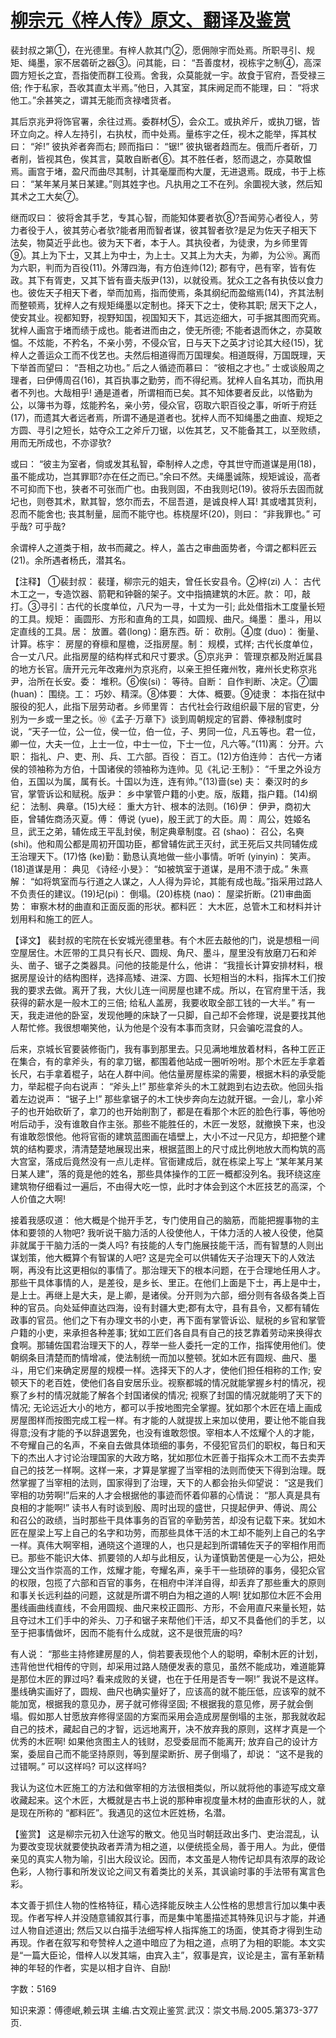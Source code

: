 # [柳宗元《梓人传》原文、翻译及鉴赏](https://www.vrrw.net/wx/14123.html)

裴封叔之第①，在光德里。有梓人款其门②，愿佣隙宇而处焉。所职寻引、规矩、绳墨，家不居砻斫之器③。问其能，曰： “吾善度材，视栋宇之制④，高深圆方短长之宜，吾指使而群工役焉。舍我，众莫能就一宇。故食于官府，吾受禄三倍; 作于私家，吾收其直太半焉。”他日，入其室，其床阙足而不能理，曰： “将求他工。”余甚笑之，谓其无能而贪禄嗜货者。

其后京兆尹将饰官署，余往过焉。委群材⑤，会众工。或执斧斤，或执刀锯，皆环立向之。梓人左持引，右执杖，而中处焉。量栋宇之任，视木之能举，挥其杖曰： “斧!” 彼执斧者奔而右; 顾而指曰： “锯!” 彼执锯者趋而左。俄而斤者斫，刀者削，皆视其色，俟其言，莫敢自断者⑥。其不胜任者，怒而退之，亦莫敢愠焉。画宫于堵，盈尺而曲尽其制，计其毫厘而构大厦，无进退焉。既成，书于上栋曰： “某年某月某日某建。”则其姓字也。凡执用之工不在列。余圜视大骇，然后知其术之工大矣⑦。

继而叹曰： 彼将舍其手艺，专其心智，而能知体要者欤⑧?吾闻劳心者役人，劳力者役于人，彼其劳心者欤?能者用而智者谋，彼其智者欤?是足为佐天子相天下法矣，物莫近乎此也。彼为天下者，本于人。其执役者，为徒隶，为乡师里胥⑨。其上为下士，又其上为中士，为上士。又其上为大夫，为卿，为公⑩。离而为六职，判而为百役(11)。外薄四海，有方伯连帅(12); 郡有守，邑有宰，皆有佐政。其下有胥吏，又其下皆有啬夫版尹(13)，以就役焉。犹众工之各有执伎以食力也。彼佐天子相天下者，举而加焉，指而使焉，条其纲纪而盈缩焉(14)，齐其法制而整顿焉，犹梓人之有规矩绳墨以定制也。择天下之士，使称其职; 居天下之人，使安其业。视都知野，视野知国，视国知天下，其远迩细大，可手据其图而究焉。犹梓人画宫于堵而绩于成也。能者进而由之，使无所德; 不能者退而休之，亦莫敢愠。不炫能，不矜名，不亲小劳，不侵众官，日与天下之英才讨论其大经(15)，犹梓人之善运众工而不伐艺也。夫然后相道得而万国理矣。相道既得，万国既理，天下举首而望曰： “吾相之功也。” 后之人循迹而慕曰： “彼相之才也。” 士或谈殷周之理者，曰伊傅周召(16)，其百执事之勤劳，而不得纪焉。犹梓人自名其功，而执用者不列也。大哉相乎! 通是道者，所谓相而已矣。其不知体要者反此，以恪勤为公，以簿书为尊，炫能矜名，亲小劳，侵众官，窃取六职百役之事，听听于府廷(17)，而遗其大者远者焉，所谓不通是道者也。犹梓人而不知绳墨之曲直、规矩之方圆、寻引之短长，姑夺众工之斧斤刀锯，以佐其艺，又不能备其工，以至败绩，用而无所成也，不亦谬欤?

或曰： “彼主为室者，倘或发其私智，牵制梓人之虑，夺其世守而道谋是用(18)，虽不能成功，岂其罪耶?亦在任之而已。”余曰不然。夫绳墨诚陈，规矩诚设，高者不可抑而下也，狭者不可张而广也。由我则固，不由我则圮(19)。彼将乐去固而就圮也，则卷其术，默其智，悠尔而去，不屈吾道，是诚良梓人耳! 其或嗜其货利，忍而不能舍也; 丧其制量，屈而不能守也。栋桡屋坏(20)，则曰： “非我罪也。” 可乎哉? 可乎哉?

余谓梓人之道类于相，故书而藏之。梓人，盖古之审曲面势者，今谓之都料匠云(21)。余所遇者杨氏，潜其名。



【注释】 ①裴封叔： 裴瑾，柳宗元的姐夫，曾任长安县令。②梓(zi) 人： 古代木工之一，专造饮器、箭靶和钟磬的架子。文中指搞建筑的木匠。款： 叩，敲打。③寻引：古代的长度单位，八尺为一寻，十丈为一引; 此处借指木工度量长短的工具。规矩： 画圆形、方形和直角的工具，如圆规、曲尺。绳墨： 墨斗，用以定直线的工具。居： 放置。砻(long)：磨东西。斫： 砍削。④度 (duo)： 衡量、计算。栋宇： 房屋的脊檩和屋檐，泛指房屋。制： 规模，式样; 古代长度单位，合一丈八尺。此指房屋的结构样式和尺寸要求。⑤京兆尹： 管理京都及附近属县的地方长官。唐开元元年改雍州为京兆府，以亲王担任雍州牧，雍州长史称京兆尹，治所在长安。委： 堆积。⑥俟(si)： 等待。自断： 自作判断、决定。⑦圜 (huan)： 围绕。工： 巧妙、精深。⑧体要： 大体、概要。⑨徒隶： 本指在狱中服役的犯人，此指下层劳动者。乡师里胥： 古代社会行政组织最下层的官吏，分别为一乡或一里之长。⑩《孟子·万章下》谈到周朝规定的官爵、俸禄制度时说，“天子一位，公一位，侯一位，伯一位，子、男同一位，凡五等也。君一位，卿一位，大夫一位，上士一位，中士一位，下士一位，凡六等。”(11)离： 分开。六职： 指礼、户、吏、刑、兵、工六部。百役： 百工。(12)方伯连帅： 古代一方诸侯的领袖称为方伯，十国诸侯的领袖称为连帅。见《礼记·王制》： “千里之外设方伯，五国以为属，属有长。十国以为连，连有帅。”(13)啬(se) 夫： 秦汉时的乡官，掌管诉讼和赋税。版尹： 乡中掌管户籍的小吏。版，版籍，指户籍。(14)纲纪： 法制、典章。(15)大经： 重大方针、根本的法则。(16)伊： 伊尹，商初大臣，曾辅佐商汤灭夏。傅： 傅说 (yue)，殷王武丁的大臣。周： 周公，姓姬名旦，武王之弟，辅佐成王平乱封侯，制定典章制度。召 (shao)： 召公，名奭 (shi)。他和周公都是周初开国功臣，都曾辅佐武王灭纣，武王死后又共同辅佐成王治理天下。(17)恪 (ke)勤：勤恳认真地做一些小事情。听听 (yinyin)： 笑声。(18)道谋是用： 典见 《诗经·小旻》： “如被筑室于道谋，是用不溃于成。” 朱熹解： “如将筑室而与行道之人谋之，人人得为异论，其能有成也哉。”指采用过路人不负责任的建议。(19)圮(pi)： 倒塌。(20)栋桡 (nao)： 屋梁折断。(21)审曲面势： 审察木材的曲直和正面反面的形状。都料匠： 大木匠，总管木工和材料并计划用料和施工的匠人。

【译文】 裴封叔的宅院在长安城光德里巷。有个木匠去敲他的门，说是想租一间空屋居住。木匠带的工具只有长尺、圆规、角尺、墨斗，屋里没有放磨刀石和斧头、凿子、锯子之类器具。问他的技能是什么，他讲： “我擅长计算安排材料，根据房屋设计的结构图样，选择高矮、进深、方圆、长短相当的木料，指挥木工们按我的要求去做。离开了我，大伙儿连一间房屋也建不成。所以，在官府里干活，我获得的薪水是一般木工的三倍; 给私人盖房，我要收取全部工钱的一大半。” 有一天，我走进他的卧室，发现他睡的床缺了一只脚，自己却不会修理，说是要找其他人帮忙修。我很想嘲笑他，认为他是个没有本事而贪财，只会骗吃混食的人。

后来，京城长官要装修衙门，我有事到那里去。只见满地堆放着材料，各种工匠正在集合，有的拿斧头，有的拿刀锯，都围着他站成一圈听吩咐。那个木匠左手拿着长尺，右手拿着棍子，站在人群中间。他估量房屋栋梁的需要，根据木料的承受能力，举起棍子向右说声： “斧头上!” 那些拿斧头的木工就跑到右边去砍。他回头指着左边说声： “锯子上!” 那些拿锯子的木工快步奔向左边就开锯。一会儿，拿小斧子的也开始砍斫了，拿刀的也开始削割了，都是在看那个木匠的脸色行事，等他吩咐后动手，没有谁敢自作主张。那些不能胜任的，木匠一发怒，就撤换下来，也没有谁敢怨恨他。他将官衙的建筑蓝图画在墙壁上，大小不过一尺见方，却把整个建筑的结构要求，清清楚楚地展现出来，根据蓝图上的尺寸成比例地放大而构筑的高大宫室，落成后竟然没有一点儿走样。官衙建成后，就在栋梁上写上 “某年某月某日某人建”，落的竟是他的姓名，那些具体操作的工匠一概都没列名。我环绕这座建筑物仔细看过一遍后，不由得大吃一惊，此时才体会到这个木匠技艺的高深，个人价值之大啊!

接着我感叹道： 他大概是个抛开手艺，专门使用自己的脑筋，而能把握事物的主体和要领的人物吧? 我听说干脑力活的人役使他人，干体力活的人被人役使，他莫非就属于干脑力活的一类人吗? 有技能的人专门施展技能干活，而有智慧的人则出谋划策，他大概算个有智谋的人吧? 这是完全可以供辅佐天子治理天下的人效法啊，再没有比这更相似的事情了。那治理天下的根本问题，在于合理地任用人才。那些干具体事情的人，是差役，是乡长、里正。在他们上面是下士，再上是中士，是上士。再继上是大夫，是上卿，是诸侯。分开则为六部，细分则有各级各类上百种的官员。向处延伸直达四海，设有封疆大吏;郡有太守，县有县令，又都有辅佐政事的官员。他们之下有办理文书的小吏，再下面有掌管诉讼、赋税的乡官和掌管户籍的小吏，来承担各种差事; 犹如工匠们各自具有自己的技艺靠着劳动来换得衣食啊。那辅佐国君治理天下的人，荐举一些人委托一定的工作，指挥使用他们。使朝纲条目清楚而酌情增减，使法制统一而加以整顿。犹如木匠有圆规、曲尺、墨斗，用它们来确定房屋的规模一样。选择天下的人才，使他们担任相称的工作; 安顿天下的老百姓，使他们各自安居乐业。视察都城的情况就能掌握乡村的情况，视察了乡村的情况就能了解各个封国诸侯的情况; 视察了封国的情况就能明了天下的情况; 无论远近大小的地方，都可以手按地图完全掌握。犹如那个木匠在墙上画成房屋图样而按图完成工程一样。有才能的人就提拔上来加以使用，要让他不能自我得意;没有才能的予以辞退罢免，也没有谁敢怨恨。宰相本人不炫耀个人的才能，不夸耀自己的名声，不亲自去做具体琐细的事务，不侵犯官员们的职权，每日和天下的杰出人才讨论治理国家的大政方略，犹如那位木匠善于指挥众木工而不去卖弄自己的技艺一样啊。这样一来，才算是掌握了当宰相的法则而使天下得到治理。既然掌握了当宰相的法则，国家得到了治理，天下的人都会抬头仰望说： “这是我们宰相的功劳啊!”后来的人才会根据他的事迹而怀着仰慕的心情说： “那人真是具有良相的才能啊!” 读书人有时谈到殷、周时出现的盛世，只提起伊尹、傅说、周公和召公的政绩，当时那些干具体事务的百官的辛勤劳苦，却没有记载下来。犹如木匠在屋梁上写上自己的名字和功劳，而那些具体干活的木工却不能列上自己的名字一样。真伟大啊宰相，通晓这个道理的人，也只是起到所谓辅佐天子的宰相作用而已。那些不能识大体、抓要领的人却与此相反，认为谨慎勤苦便是一心为公，把处理公文当作崇高的工作，炫耀才能，夸耀名声，亲手干一些琐碎的事务，侵犯众官的权限，包揽了六部和百官的事务，在相府中洋洋自得，却丢弃了那些重大的原则和事关长远利益的问题，这就是所谓不明白为相之道的人啊! 犹如那位木匠不会用墨线画曲线直线，不会用圆规、曲尺来校正圆形、方形，不会用直尺来量长短，姑且夺过木工们手中的斧头、刀子和锯子来帮他们干活，却又不具备他们的手艺，以至于把事情做坏，因而不能有什么成就，这不是很荒唐的吗?

有人说： “那些主持修建房屋的人，倘若要表现他个人的聪明，牵制木匠的计划，违背他世代相传的守则，却采用过路人随便发表的意见，虽然不能成功，难道能算是那位木匠的罪过吗? 看来成败的关键，也在于任用是否专一啊!” 我说不是这样。墨线确实画好了，圆规、曲尺也确实量好了，应该高的就不能压低，应该窄的就不能加宽，根据我的意见办，房子就可修得坚固; 不根据我的意见修，房子就会倒塌。假如那人甘愿放弃修得坚固的方案而采用会造成房屋倒塌的主张，那我就收起自己的技术，藏起自己的才智，远远地离开，决不放弃我的原则，这样才真是一个优秀的木匠啊! 如果他贪图主人的钱财，忍受委屈而不能离开; 放弃自己的设计方案，委屈自己而不能坚持原则，等到屋梁断折、房子倒塌了，却说： “这不是我的过错啊。” 可以这样吗? 可以这样吗?

我认为这位木匠施工的方法和做宰相的方法很相类似，所以就将他的事迹写成文章收藏起来。这个木匠，大概就是古书上说的那种审视度量木材的曲直形状的人，就是现在所称的 “都料匠”。我遇见的这位木匠姓杨，名潜。

【鉴赏】 这是柳宗元初入仕途写的散文。他见当时朝廷政出多门、吏治混乱，认为要改变现状就要使执政者弄清为相之道，以便统揽全局，善于用人。为此，便借亲见的真实人物为喻，引出大段议论。因而，本文虽是人物传记却具有浓厚的政论色彩，人物行事和所发议论之间又有着类比的关系，其讽谕时事的手法带有寓言色彩。

本文善于抓住人物的性格特征，精心选择能反映主人公性格的思想言行加以集中表现。作者写梓人并没随意铺叙其行事，而是集中笔墨描述其特殊见识与才能，并通过人物自述道出; 然后又以白描手法细写梓人指挥施工的场面，使其奇才得到生动再现。作者在叙写和夸赞梓人之道中暗应了为相之道，点明了为相的职能。本文实是“一篇大臣论，借梓人以发其端，由宾入主”，叙事是宾，议论是主，富有革新精神的年轻的作者，实是以相才自许、自励!

字数：5169

知识来源：傅德岷,赖云琪 主编.古文观止鉴赏.武汉：崇文书局.2005.第373-377页.

